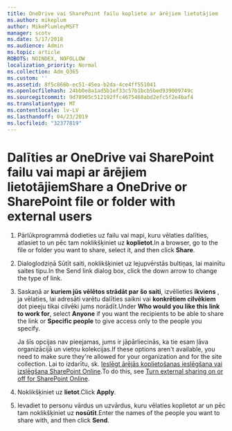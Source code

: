 ```yaml
---
title: OneDrive vai SharePoint failu koplieto ar ārējiem lietotājiem
ms.author: mikeplum
author: MikePlumleyMSFT
manager: scotv
ms.date: 5/17/2018
ms.audience: Admin
ms.topic: article
ROBOTS: NOINDEX, NOFOLLOW
localization_priority: Normal
ms.collection: Adm_O365
ms.custom: ''
ms.assetid: 8f5c866b-ec51-45ea-b2da-4ce4ff551041
ms.openlocfilehash: 24bb0e8a1ad5b1ef33c57b1bcb5bed939009749c
ms.sourcegitcommit: 9d78905c512192ffc4675468abd2efc5f2e4baf4
ms.translationtype: MT
ms.contentlocale: lv-LV
ms.lasthandoff: 04/23/2019
ms.locfileid: "32377819"
---
```

# <a name="share-a-onedrive-or-sharepoint-file-or-folder-with-external-users"></a><span data-ttu-id="28d8a-102">Dalīties ar OneDrive vai SharePoint failu vai mapi ar ārējiem lietotājiem</span><span class="sxs-lookup"><span data-stu-id="28d8a-102">Share a OneDrive or SharePoint file or folder with external users</span></span>

1. <span data-ttu-id="28d8a-103">Pārlūkprogrammā dodieties uz failu vai mapi, kuru vēlaties dalīties, atlasiet to un pēc tam noklikšķiniet uz **koplietot**.</span><span class="sxs-lookup"><span data-stu-id="28d8a-103">In a browser, go to the file or folder you want to share, select it, and then click **Share**.</span></span>
    
2. <span data-ttu-id="28d8a-104">Dialoglodziņā Sūtīt saiti, noklikšķiniet uz lejupvērstās bultiņas, lai mainītu saites tipu.</span><span class="sxs-lookup"><span data-stu-id="28d8a-104">In the Send link dialog box, click the down arrow to change the type of link.</span></span>
    
3. <span data-ttu-id="28d8a-105">Saskaņā ar **kuriem jūs vēlētos strādāt par šo saiti**, izvēlieties **ikviens** , ja vēlaties, lai adresāti varētu dalīties saikni vai **konkrētiem cilvēkiem** dot pieeju tikai cilvēki jums norādīt.</span><span class="sxs-lookup"><span data-stu-id="28d8a-105">Under **Who would you like this link to work for**, select **Anyone** if you want the recipients to be able to share the link or **Specific people** to give access only to the people you specify.</span></span> 
    
    <span data-ttu-id="28d8a-106">Ja šīs opcijas nav pieejamas, jums ir jāpārliecinās, ka tie esam ļāva organizācijā un vietņu kolekcijas.</span><span class="sxs-lookup"><span data-stu-id="28d8a-106">If these options aren't available, you need to make sure they're allowed for your organization and for the site collection.</span></span> <span data-ttu-id="28d8a-107">Lai to izdarītu, sk. [Ieslēgt ārējās koplietošanas ieslēgšana vai izslēgšana SharePoint Online](https://go.microsoft.com/fwlink/?linkid=866426).</span><span class="sxs-lookup"><span data-stu-id="28d8a-107">To do this, see [Turn external sharing on or off for SharePoint Online](https://go.microsoft.com/fwlink/?linkid=866426).</span></span>
    
4. <span data-ttu-id="28d8a-108">Noklikšķiniet uz **lietot**.</span><span class="sxs-lookup"><span data-stu-id="28d8a-108">Click **Apply**.</span></span>
    
5. <span data-ttu-id="28d8a-109">Ievadiet to personu vārdus un uzvārdus, kuru vēlaties koplietot ar un pēc tam noklikšķiniet uz **nosūtīt**.</span><span class="sxs-lookup"><span data-stu-id="28d8a-109">Enter the names of the people you want to share with, and then click **Send**.</span></span>
    


